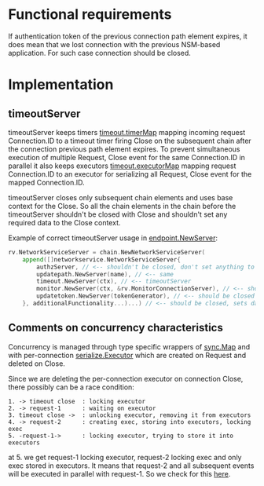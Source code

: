 # Functional requirements

If authentication token of the previous connection path element expires, it does mean that we lost connection with the
previous NSM-based application. For such case connection should be closed.

# Implementation

## timeoutServer

timeoutServer keeps timers [timeout.timerMap](https://github.com/networkservicemesh/sdk/blob/master/pkg/networkservice/common/timeout/gen.go#L26)
mapping incoming request Connection.ID to a timeout timer firing Close on the subsequent chain after the connection previous
path element expires. To prevent simultaneous execution of multiple Request, Close event for the same Connection.ID in parallel
it also keeps executors [timeout.executorMap](https://github.com/networkservicemesh/sdk/blob/master/pkg/networkservice/common/timeout/gen.go#L27)
mapping request Connection.ID to an executor for serializing all Request, Close event for the mapped Connection.ID.

timeoutServer closes only subsequent chain elements and uses base context for the Close. So all the chain elements in
the chain before the timeoutServer shouldn't be closed with Close and shouldn't set any required data to the Close context.

Example of correct timeoutServer usage in [endpoint.NewServer](https://github.com/networkservicemesh/sdk/blob/master/pkg/networkservice/chains/endpoint/server.go#L62):
```go
rv.NetworkServiceServer = chain.NewNetworkServiceServer(
    append([]networkservice.NetworkServiceServer{
        authzServer, // <-- shouldn't be closed, don't set anything to the context
        updatepath.NewServer(name), // <-- same
        timeout.NewServer(ctx), // <-- timeoutServer
        monitor.NewServer(ctx, &rv.MonitorConnectionServer), // <-- should be closed
        updatetoken.NewServer(tokenGenerator), // <-- should be closed
    }, additionalFunctionality...)...) // <-- should be closed, sets data to context
```

## Comments on concurrency characteristics

Concurrency is managed through type specific wrappers of [sync.Map](https://golang.org/pkg/sync/#Map) and with
per-connection [serialize.Executor](https://github.com/edwarnicke/serialize/blob/master/serialize.go) which are created on
Request and deleted on Close.

Since we are deleting the per-connection executor on connection Close, there possibly can be a race condition:
```
1. -> timeout close  : locking executor
2. -> request-1      : waiting on executor
3. timeout close ->  : unlocking executor, removing it from executors
4. -> request-2      : creating exec, storing into executors, locking exec
5. -request-1->      : locking executor, trying to store it into executors
```
at 5. we get request-1 locking executor, request-2 locking exec and only exec stored in executors. It means that
request-2 and all subsequent events will be executed in parallel with request-1.
So we check for this [here](https://github.com/networkservicemesh/sdk/blob/master/pkg/networkservice/common/timeout/server.go#L68).
